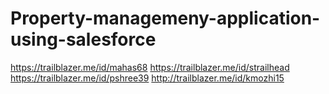 # Property-managemeny-application-using-salesforce
https://trailblazer.me/id/mahas68
https://trailblazer.me/id/strailhead 
https://trailblazer.me/id/pshree39
http://trailblazer.me/id/kmozhi15
